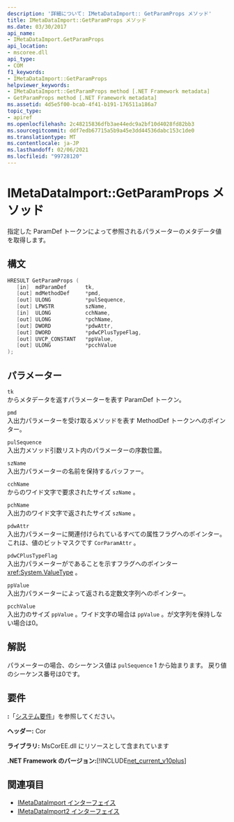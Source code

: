 ```yaml
---
description: '詳細について: IMetaDataImport:: GetParamProps メソッド'
title: IMetaDataImport::GetParamProps メソッド
ms.date: 03/30/2017
api_name:
- IMetaDataImport.GetParamProps
api_location:
- mscoree.dll
api_type:
- COM
f1_keywords:
- IMetaDataImport::GetParamProps
helpviewer_keywords:
- IMetaDataImport::GetParamProps method [.NET Framework metadata]
- GetParamProps method [.NET Framework metadata]
ms.assetid: 4d5e5f00-bcab-4f41-b191-176511a186a7
topic_type:
- apiref
ms.openlocfilehash: 2c48215836dfb3ae44edc9a2bf10d4028fd82bb3
ms.sourcegitcommit: ddf7edb67715a5b9a45e3dd44536dabc153c1de0
ms.translationtype: MT
ms.contentlocale: ja-JP
ms.lasthandoff: 02/06/2021
ms.locfileid: "99728120"
---
```

# <a name="imetadataimportgetparamprops-method"></a>IMetaDataImport::GetParamProps メソッド

指定した ParamDef トークンによって参照されるパラメーターのメタデータ値を取得します。  
  
## <a name="syntax"></a>構文  
  
```cpp  
HRESULT GetParamProps (  
   [in]  mdParamDef      tk,  
   [out] mdMethodDef     *pmd,  
   [out] ULONG           *pulSequence,  
   [out] LPWSTR          szName,  
   [in]  ULONG           cchName,  
   [out] ULONG           *pchName,  
   [out] DWORD           *pdwAttr,  
   [out] DWORD           *pdwCPlusTypeFlag,  
   [out] UVCP_CONSTANT   *ppValue,  
   [out] ULONG           *pcchValue  
);  
```  
  
## <a name="parameters"></a>パラメーター  

 `tk`  
 からメタデータを返すパラメーターを表す ParamDef トークン。  
  
 `pmd`  
 入出力パラメーターを受け取るメソッドを表す MethodDef トークンへのポインター。  
  
 `pulSequence`  
 入出力メソッド引数リスト内のパラメーターの序数位置。  
  
 `szName`  
 入出力パラメーターの名前を保持するバッファー。  
  
 `cchName`  
 からのワイド文字で要求されたサイズ `szName` 。  
  
 `pchName`  
 入出力のワイド文字で返されたサイズ `szName` 。  
  
 `pdwAttr`  
 入出力パラメーターに関連付けられているすべての属性フラグへのポインター。 これは、値のビットマスクです `CorParamAttr` 。  
  
 `pdwCPlusTypeFlag`  
 入出力パラメーターがであることを示すフラグへのポインター <xref:System.ValueType> 。  
  
 `ppValue`  
 入出力パラメーターによって返される定数文字列へのポインター。  
  
 `pcchValue`  
 入出力のサイズ `ppValue` 。ワイド文字の場合は `ppValue` 。が文字列を保持しない場合は0。  
  
## <a name="remarks"></a>解説

パラメーターの場合、のシーケンス値は `pulSequence` 1 から始まります。 戻り値のシーケンス番号は0です。

## <a name="requirements"></a>要件  

 **:**「[システム要件](../../get-started/system-requirements.md)」を参照してください。  
  
 **ヘッダー:** Cor  
  
 **ライブラリ:** MsCorEE.dll にリソースとして含まれています  
  
 **.NET Framework のバージョン:**[!INCLUDE[net_current_v10plus](../../../../includes/net-current-v10plus-md.md)]  
  
## <a name="see-also"></a>関連項目

- [IMetaDataImport インターフェイス](imetadataimport-interface.md)
- [IMetaDataImport2 インターフェイス](imetadataimport2-interface.md)
